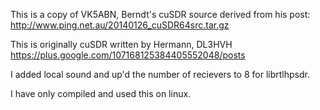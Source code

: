 This is a copy of VK5ABN, Berndt's cuSDR source
derived from his post: http://www.ping.net.au/20140126_cuSDR64src.tar.gz

This is originally cuSDR written by Hermann, DL3HVH
https://plus.google.com/107168125384405552048/posts

I added local sound and up'd the number of recievers to 8
for librtlhpsdr.

I have only compiled and used this on linux.
